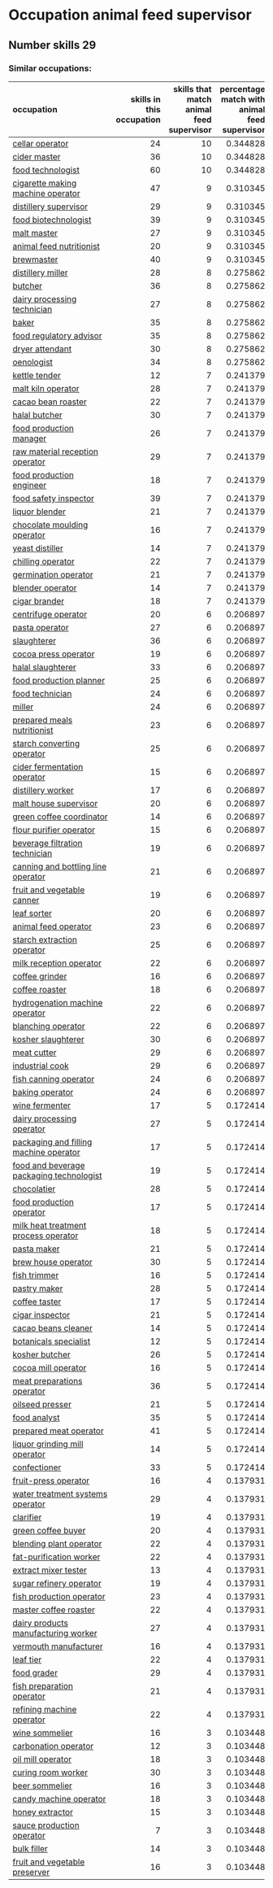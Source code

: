 # Occupation animal feed supervisor
## Number skills 29
### Similar occupations:
| occupation                                                                              |   skills in this occupation |   skills that match animal feed supervisor |   percentage match with animal feed supervisor |   skills not in animal feed supervisor |
|:----------------------------------------------------------------------------------------|----------------------------:|-------------------------------------------:|-----------------------------------------------:|---------------------------------------:|
| [cellar operator](cellar_operator.md)                                                   |                          24 |                                         10 |                                       0.344828 |                                     14 |
| [cider master](cider_master.md)                                                         |                          36 |                                         10 |                                       0.344828 |                                     26 |
| [food technologist](food_technologist.md)                                               |                          60 |                                         10 |                                       0.344828 |                                     50 |
| [cigarette making machine operator](cigarette_making_machine_operator.md)               |                          47 |                                          9 |                                       0.310345 |                                     38 |
| [distillery supervisor](distillery_supervisor.md)                                       |                          29 |                                          9 |                                       0.310345 |                                     20 |
| [food biotechnologist](food_biotechnologist.md)                                         |                          39 |                                          9 |                                       0.310345 |                                     30 |
| [malt master](malt_master.md)                                                           |                          27 |                                          9 |                                       0.310345 |                                     18 |
| [animal feed nutritionist](animal_feed_nutritionist.md)                                 |                          20 |                                          9 |                                       0.310345 |                                     11 |
| [brewmaster](brewmaster.md)                                                             |                          40 |                                          9 |                                       0.310345 |                                     31 |
| [distillery miller](distillery_miller.md)                                               |                          28 |                                          8 |                                       0.275862 |                                     20 |
| [butcher](butcher.md)                                                                   |                          36 |                                          8 |                                       0.275862 |                                     28 |
| [dairy processing technician](dairy_processing_technician.md)                           |                          27 |                                          8 |                                       0.275862 |                                     19 |
| [baker](baker.md)                                                                       |                          35 |                                          8 |                                       0.275862 |                                     27 |
| [food regulatory advisor](food_regulatory_advisor.md)                                   |                          35 |                                          8 |                                       0.275862 |                                     27 |
| [dryer attendant](dryer_attendant.md)                                                   |                          30 |                                          8 |                                       0.275862 |                                     22 |
| [oenologist](oenologist.md)                                                             |                          34 |                                          8 |                                       0.275862 |                                     26 |
| [kettle tender](kettle_tender.md)                                                       |                          12 |                                          7 |                                       0.241379 |                                      5 |
| [malt kiln operator](malt_kiln_operator.md)                                             |                          28 |                                          7 |                                       0.241379 |                                     21 |
| [cacao bean roaster](cacao_bean_roaster.md)                                             |                          22 |                                          7 |                                       0.241379 |                                     15 |
| [halal butcher](halal_butcher.md)                                                       |                          30 |                                          7 |                                       0.241379 |                                     23 |
| [food production manager](food_production_manager.md)                                   |                          26 |                                          7 |                                       0.241379 |                                     19 |
| [raw material reception operator](raw_material_reception_operator.md)                   |                          29 |                                          7 |                                       0.241379 |                                     22 |
| [food production engineer](food_production_engineer.md)                                 |                          18 |                                          7 |                                       0.241379 |                                     11 |
| [food safety inspector](food_safety_inspector.md)                                       |                          39 |                                          7 |                                       0.241379 |                                     32 |
| [liquor blender](liquor_blender.md)                                                     |                          21 |                                          7 |                                       0.241379 |                                     14 |
| [chocolate moulding operator](chocolate_moulding_operator.md)                           |                          16 |                                          7 |                                       0.241379 |                                      9 |
| [yeast distiller](yeast_distiller.md)                                                   |                          14 |                                          7 |                                       0.241379 |                                      7 |
| [chilling operator](chilling_operator.md)                                               |                          22 |                                          7 |                                       0.241379 |                                     15 |
| [germination operator](germination_operator.md)                                         |                          21 |                                          7 |                                       0.241379 |                                     14 |
| [blender operator](blender_operator.md)                                                 |                          14 |                                          7 |                                       0.241379 |                                      7 |
| [cigar brander](cigar_brander.md)                                                       |                          18 |                                          7 |                                       0.241379 |                                     11 |
| [centrifuge operator](centrifuge_operator.md)                                           |                          20 |                                          6 |                                       0.206897 |                                     14 |
| [pasta operator](pasta_operator.md)                                                     |                          27 |                                          6 |                                       0.206897 |                                     21 |
| [slaughterer](slaughterer.md)                                                           |                          36 |                                          6 |                                       0.206897 |                                     30 |
| [cocoa press operator](cocoa_press_operator.md)                                         |                          19 |                                          6 |                                       0.206897 |                                     13 |
| [halal slaughterer](halal_slaughterer.md)                                               |                          33 |                                          6 |                                       0.206897 |                                     27 |
| [food production planner](food_production_planner.md)                                   |                          25 |                                          6 |                                       0.206897 |                                     19 |
| [food technician](food_technician.md)                                                   |                          24 |                                          6 |                                       0.206897 |                                     18 |
| [miller](miller.md)                                                                     |                          24 |                                          6 |                                       0.206897 |                                     18 |
| [prepared meals nutritionist](prepared_meals_nutritionist.md)                           |                          23 |                                          6 |                                       0.206897 |                                     17 |
| [starch converting operator](starch_converting_operator.md)                             |                          25 |                                          6 |                                       0.206897 |                                     19 |
| [cider fermentation operator](cider_fermentation_operator.md)                           |                          15 |                                          6 |                                       0.206897 |                                      9 |
| [distillery worker](distillery_worker.md)                                               |                          17 |                                          6 |                                       0.206897 |                                     11 |
| [malt house supervisor](malt_house_supervisor.md)                                       |                          20 |                                          6 |                                       0.206897 |                                     14 |
| [green coffee coordinator](green coffee coordinator.md)                                 |                          14 |                                          6 |                                       0.206897 |                                      8 |
| [flour purifier operator](flour_purifier_operator.md)                                   |                          15 |                                          6 |                                       0.206897 |                                      9 |
| [beverage filtration technician](beverage_filtration_technician.md)                     |                          19 |                                          6 |                                       0.206897 |                                     13 |
| [canning and bottling line operator](canning_and_bottling_line_operator.md)             |                          21 |                                          6 |                                       0.206897 |                                     15 |
| [fruit and vegetable canner](fruit_and_vegetable_canner.md)                             |                          19 |                                          6 |                                       0.206897 |                                     13 |
| [leaf sorter](leaf_sorter.md)                                                           |                          20 |                                          6 |                                       0.206897 |                                     14 |
| [animal feed operator](animal_feed_operator.md)                                         |                          23 |                                          6 |                                       0.206897 |                                     17 |
| [starch extraction operator](starch_extraction_operator.md)                             |                          25 |                                          6 |                                       0.206897 |                                     19 |
| [milk reception operator](milk_reception_operator.md)                                   |                          22 |                                          6 |                                       0.206897 |                                     16 |
| [coffee grinder](coffee_grinder.md)                                                     |                          16 |                                          6 |                                       0.206897 |                                     10 |
| [coffee roaster](coffee_roaster.md)                                                     |                          18 |                                          6 |                                       0.206897 |                                     12 |
| [hydrogenation machine operator](hydrogenation_machine_operator.md)                     |                          22 |                                          6 |                                       0.206897 |                                     16 |
| [blanching operator](blanching_operator.md)                                             |                          22 |                                          6 |                                       0.206897 |                                     16 |
| [kosher slaughterer](kosher_slaughterer.md)                                             |                          30 |                                          6 |                                       0.206897 |                                     24 |
| [meat cutter](meat_cutter.md)                                                           |                          29 |                                          6 |                                       0.206897 |                                     23 |
| [industrial cook](industrial_cook.md)                                                   |                          29 |                                          6 |                                       0.206897 |                                     23 |
| [fish canning operator](fish_canning_operator.md)                                       |                          24 |                                          6 |                                       0.206897 |                                     18 |
| [baking operator](baking_operator.md)                                                   |                          24 |                                          6 |                                       0.206897 |                                     18 |
| [wine fermenter](wine_fermenter.md)                                                     |                          17 |                                          5 |                                       0.172414 |                                     12 |
| [dairy processing operator](dairy_processing_operator.md)                               |                          27 |                                          5 |                                       0.172414 |                                     22 |
| [packaging and filling machine operator](packaging_and_filling_machine_operator.md)     |                          17 |                                          5 |                                       0.172414 |                                     12 |
| [food and beverage packaging technologist](food_and_beverage_packaging_technologist.md) |                          19 |                                          5 |                                       0.172414 |                                     14 |
| [chocolatier](chocolatier.md)                                                           |                          28 |                                          5 |                                       0.172414 |                                     23 |
| [food production operator](food_production_operator.md)                                 |                          17 |                                          5 |                                       0.172414 |                                     12 |
| [milk heat treatment process operator](milk_heat_treatment_process_operator.md)         |                          18 |                                          5 |                                       0.172414 |                                     13 |
| [pasta maker](pasta_maker.md)                                                           |                          21 |                                          5 |                                       0.172414 |                                     16 |
| [brew house operator](brew_house_operator.md)                                           |                          30 |                                          5 |                                       0.172414 |                                     25 |
| [fish trimmer](fish_trimmer.md)                                                         |                          16 |                                          5 |                                       0.172414 |                                     11 |
| [pastry maker](pastry_maker.md)                                                         |                          28 |                                          5 |                                       0.172414 |                                     23 |
| [coffee taster](coffee_taster.md)                                                       |                          17 |                                          5 |                                       0.172414 |                                     12 |
| [cigar inspector](cigar_inspector.md)                                                   |                          21 |                                          5 |                                       0.172414 |                                     16 |
| [cacao beans cleaner](cacao_beans_cleaner.md)                                           |                          14 |                                          5 |                                       0.172414 |                                      9 |
| [botanicals specialist](botanicals_specialist.md)                                       |                          12 |                                          5 |                                       0.172414 |                                      7 |
| [kosher butcher](kosher_butcher.md)                                                     |                          26 |                                          5 |                                       0.172414 |                                     21 |
| [cocoa mill operator](cocoa_mill_operator.md)                                           |                          16 |                                          5 |                                       0.172414 |                                     11 |
| [meat preparations operator](meat_preparations_operator.md)                             |                          36 |                                          5 |                                       0.172414 |                                     31 |
| [oilseed presser](oilseed_presser.md)                                                   |                          21 |                                          5 |                                       0.172414 |                                     16 |
| [food analyst](food_analyst.md)                                                         |                          35 |                                          5 |                                       0.172414 |                                     30 |
| [prepared meat operator](prepared_meat_operator.md)                                     |                          41 |                                          5 |                                       0.172414 |                                     36 |
| [liquor grinding mill operator](liquor_grinding_mill_operator.md)                       |                          14 |                                          5 |                                       0.172414 |                                      9 |
| [confectioner](confectioner.md)                                                         |                          33 |                                          5 |                                       0.172414 |                                     28 |
| [fruit-press operator](fruit-press_operator.md)                                         |                          16 |                                          4 |                                       0.137931 |                                     12 |
| [water treatment systems operator](water_treatment_systems_operator.md)                 |                          29 |                                          4 |                                       0.137931 |                                     25 |
| [clarifier](clarifier.md)                                                               |                          19 |                                          4 |                                       0.137931 |                                     15 |
| [green coffee buyer](green_coffee_buyer.md)                                             |                          20 |                                          4 |                                       0.137931 |                                     16 |
| [blending plant operator](blending_plant_operator.md)                                   |                          22 |                                          4 |                                       0.137931 |                                     18 |
| [fat-purification worker](fat-purification_worker.md)                                   |                          22 |                                          4 |                                       0.137931 |                                     18 |
| [extract mixer tester](extract_mixer_tester.md)                                         |                          13 |                                          4 |                                       0.137931 |                                      9 |
| [sugar refinery operator](sugar_refinery_operator.md)                                   |                          19 |                                          4 |                                       0.137931 |                                     15 |
| [fish production operator](fish_production_operator.md)                                 |                          23 |                                          4 |                                       0.137931 |                                     19 |
| [master coffee roaster](master_coffee_roaster.md)                                       |                          22 |                                          4 |                                       0.137931 |                                     18 |
| [dairy products manufacturing worker](dairy_products_manufacturing_worker.md)           |                          27 |                                          4 |                                       0.137931 |                                     23 |
| [vermouth manufacturer](vermouth_manufacturer.md)                                       |                          16 |                                          4 |                                       0.137931 |                                     12 |
| [leaf tier](leaf_tier.md)                                                               |                          22 |                                          4 |                                       0.137931 |                                     18 |
| [food grader](food_grader.md)                                                           |                          29 |                                          4 |                                       0.137931 |                                     25 |
| [fish preparation operator](fish_preparation_operator.md)                               |                          21 |                                          4 |                                       0.137931 |                                     17 |
| [refining machine operator](refining_machine_operator.md)                               |                          22 |                                          4 |                                       0.137931 |                                     18 |
| [wine sommelier](wine_sommelier.md)                                                     |                          16 |                                          3 |                                       0.103448 |                                     13 |
| [carbonation operator](carbonation_operator.md)                                         |                          12 |                                          3 |                                       0.103448 |                                      9 |
| [oil mill operator](oil_mill_operator.md)                                               |                          18 |                                          3 |                                       0.103448 |                                     15 |
| [curing room worker](curing_room_worker.md)                                             |                          30 |                                          3 |                                       0.103448 |                                     27 |
| [beer sommelier](beer_sommelier.md)                                                     |                          16 |                                          3 |                                       0.103448 |                                     13 |
| [candy machine operator](candy_machine_operator.md)                                     |                          18 |                                          3 |                                       0.103448 |                                     15 |
| [honey extractor](honey_extractor.md)                                                   |                          15 |                                          3 |                                       0.103448 |                                     12 |
| [sauce production operator](sauce_production_operator.md)                               |                           7 |                                          3 |                                       0.103448 |                                      4 |
| [bulk filler](bulk_filler.md)                                                           |                          14 |                                          3 |                                       0.103448 |                                     11 |
| [fruit and vegetable preserver](fruit_and_vegetable_preserver.md)                       |                          16 |                                          3 |                                       0.103448 |                                     13 |
